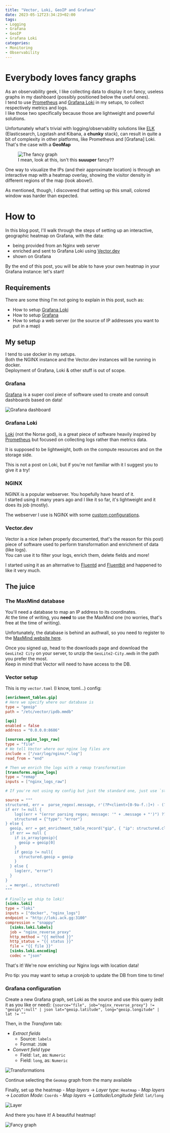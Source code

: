 ```yaml
---
title: "Vector, Loki, GeoIP and Grafana"
date: 2023-05-12T23:34:23+02:00
tags:
- Logging
- Grafana
- GeoIP
- Grafana Loki
categories:
- Monitoring
- Observability
---
```

# Everybody loves fancy graphs
As an observability geek, I like collecting data to display it on fancy, useless graphs in my dashboard (possibly positioned below the useful ones).  
I tend to use [Prometheus](https://prometheus.io/) and [Grafana Loki](https://grafana.com/oss/loki/) in my setups, to collect respectively metrics and logs.  
I like those two specifically because those are lightweight and powerful solutions.  

Unfortunately what's trivial with logging/observability solutions like [ELK](https://www.elastic.co/what-is/elk-stack) (Elasticsearch, Logstash and Kibana, a **chunky** stack), can result in quite a bit of complexity in other platforms, like Prometheus and [Grafana] Loki.
That's the case with a **GeoMap**

<figure>
    <img src="./fancyGraph.png" alt="The fancy graph">
    <figcaption>I mean, look at this, isn't this <b>suuuper</b> fancy??</figcaption>
</figure>


One way to visualize the IPs (and their approximate location) is through an interactive map with a heatmap overlay, showing the visitor density in different regions of the map (look above!).  

As mentioned, though, I discovered that setting up this small, colored window was harder than expected.  

# How to

In this blog post, I'll walk through the steps of setting up an interactive, geographic heatmap on Grafana, with the data:

- being provided from an Nginx web server
- enriched and sent to Grafana Loki using [Vector.dev](https://vector.dev)
- shown on Grafana

By the end of this post, you will be able to have your own heatmap in your Grafana instance: let's start!

## Requirements

There are some thing I'm not going to explain in this post, such as:

- How to setup [Grafana Loki](https://grafana.com/oss/loki/)
- How to setup [Grafana](https://grafana.com/oss/grafana/)
- How to setup a web server (or the source of IP addresses you want to put in a map)


## My setup

I tend to use docker in my setups.  
Both the NGINX instance and the Vector.dev instances will be running in docker.  
Deployment of Grafana, Loki & other stuff is out of scope.

### Grafana
[Grafana](https://grafana.com/oss/grafana/) is a super cool piece of software used to create and consult dashboards based on data!

![Grafana dashboard](./grafana.png)

### Grafana Loki
[Loki](https://grafana.com/oss/loki/) (not the Norse god), is a great piece of software heavily inspired by [Prometheus](https://prometheus.io/) but focused on collecting logs rather than metrics data.  

It is supposed to be lightweight, both on the compute resources and on the storage side.

This is not a post on Loki, but if you're not familiar with it I suggest you to give it a try!

### NGINX
NGINX is a popular webserver. You hopefully have heard of it.  
I started using it many years ago and I like it so far, it's lightweight and it does its job (mostly).  

The webserver I use is NGINX with some [custom configurations](https://github.com/Pandry/nginx-config).  

### Vector.dev
Vector is a nice (when properly documented, that's the reason for this post) piece of software used to perform transformation and enrichment of data (like logs).  
You can use it to filter your logs, enrich them, delete fields and more! 

I started using it as an alternative to [Fluentd](https://www.fluentd.org/) and [Fluentbit](https://fluentbit.io/) and happened to like it very much.  

## The juice

### The MaxMind database
You'll need a database to map an IP address to its coordinates.  
At the time of writing, you **need** to use the MaxMind one (no worries, that's free at the time of writing).  

Unfortunately, the database is behind an authwall, so you need to register to the [MaxMind website here](https://www.maxmind.com/en/geolite2/signup).  

Once you signed up, head to the downloads page and download the `GeoLite2 City` on your server, to unzip the `GeoLite2-City.mmdb` in the path you prefer the most.  
Keep in mind that Vector will need to have access to the DB.  

### Vector setup 

This is my `vector.toml` (I know, toml...) config:  
```toml
[enrichment_tables.gip]
# Here we specify where our database is
type = "geoip"
path = "/etc/vector/ipdb.mmdb"

[api]
enabled = false
address = "0.0.0.0:8686"

[sources.nginx_logs_raw]
type = "file"
# We tell Vector where our nginx log files are
include = ["/var/log/nginx/*.log"]
read_from = "end"

# Then we enrich the logs with a remap transformation
[transforms.nginx_logs]
type = "remap"
inputs = ["nginx_logs_raw"]

# If you're not using my config but just the standard one, just use `structured, err = parse_nginx_log(.message, "error")`

source = """
structured, err =  parse_regex(.message, r'(?P<client>[0-9a-f.:]+) - (?P<user>[^\\[]+) \\[(?P<time>[0-9A-Za-z:./+ -]+)\\]  (?P<status>[0-9]+) "((?P<method>[A-Z]+) (?P<path>.+) HTTP/(?P<version>[0-3.]{3})|(?P<uncorret_req>.*))" (?P<body_size>[0-9]+) "(?P<refer>.+)" "(?P<user_agent>.+)" "(?P<forwarded_for>.*)"')
if err != null {
    log((err + "(error parsing regex; message: '" + .message + "')") ?? "null", level: "error")
    structured = {"type": "error"}
} else {
  geoip, err = get_enrichment_table_record("gip", { "ip": structured.client}, ["country_code","latitude","longitude"] )
  if err == null {
    if is_array(geoip){
      geoip = geoip[0]
    }
    if geoip != null{
      structured.geoip = geoip
    }
  } else {
    log(err, "error")
  }
}
. = merge(., structured)
"""

# Finally we ship to loki!
[sinks.loki]
type = "loki"
inputs = ["docker", "nginx_logs"]
endpoint = "http://loki.ack.gg:3100"
compression = "snappy"
  [sinks.loki.labels]
  job = "nginx_reverse_proxy"
  http_method = "{{ method }}"
  http_status = "{{ status }}"
  file = "{{ file }}"
  [sinks.loki.encoding]
  codec = "json"
```

That's it! 
We're now enriching our Nginx logs with location data!  

Pro tip: you may want to setup a cronjob to update the DB from time to time!

### Grafana configuration

Create a new Grafana graph, set Loki as the source and use this query (edit it as you like or need): `{source="file", job="nginx_reverse_proxy"} != "geoip\":null" | json lat="geoip.latitude", long="geoip.longitude" | lat != ""`  

Then, in the *Transform* tab:
- *Extract fields*
    - Source: `labels`
    - Format: `JSON`
- *Convert field type*
    - Field: `lat`, as: `Numeric`
    - Field: `long`, as: `Numeric`

![Transformations](./transform.png)

Continue selecting the `Geomap` graph from the many available

Finally, set up the heatmap
	- *Map layers* -> *Layer type*: `Heatmap`
	- *Map layers* -> *Location Mode*: `Coords`
	- *Map layers* -> *Latitude/Longitude field*: `lat/long`

![Layer](./layer.png)

And there you have it! A beautiful heatmap!

![Fancy graph](./fancyGraph.png)